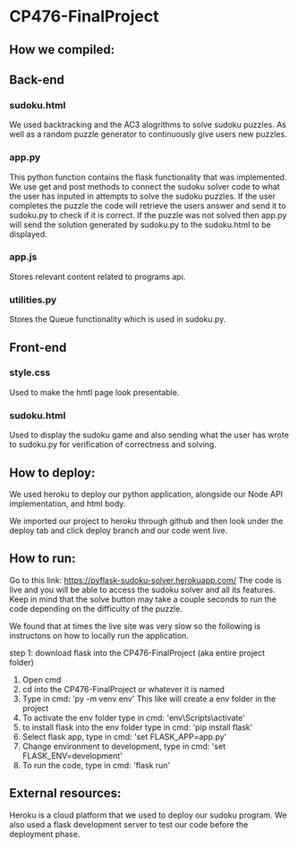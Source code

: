 # CP476-FinalProject

## How we compiled:
## Back-end

### sudoku.html
We used backtracking and the AC3 alogrithms to solve sudoku puzzles. As well as a random puzzle generator to continuously give users new puzzles.

### app.py
This python function contains the flask functionality that was implemented. We use get and post methods to connect the sudoku solver code to what the user has inputed in attempts to solve the sudoku puzzles. If the user completes the puzzle the code will retrieve the users answer and send it to sudoku.py to check if it is correct. If the puzzle was not solved then app.py will send the solution generated by sudoku.py to the sudoku.html to be displayed.

### app.js
Stores relevant content related to programs api.

### utilities.py
Stores the Queue functionality which is used in sudoku.py.

## Front-end
### style.css
Used to make the hmtl page look presentable.

### sudoku.html
Used to display the sudoku game and also sending what the user has wrote to sudoku.py for verification of correctness and solving.

## How to deploy:
We used heroku to deploy our python application, alongside our Node API implementation, and html body. 

We imported our project to heroku through github and then look under the deploy tab and click deploy branch and our code went live.

## How to run:
Go to this link: https://pyflask-sudoku-solver.herokuapp.com/
The code is live and you will be able to access the sudoku solver and all its features. Keep in mind that the solve button may take a couple seconds to run the code depending on the difficulty of the puzzle.

We found that at times the live site was very slow so the following is instructons on how to locally run the application.

step 1: download flask into the CP476-FinalProject (aka entire project folder)
1. Open cmd
2. cd into the CP476-FinalProject or whatever it is named
3. Type in cmd: 'py -m venv env' This like will create a env folder in the project
4. To activate the env folder type in cmd: 'env\Scripts\activate'
5. to install flask into the env folder type in cmd: 'pip install flask'
6. Select flask app, type in cmd: 'set FLASK_APP=app.py'
7. Change environment to development, type in cmd: 'set FLASK_ENV=development'
8. To run the code, type in cmd: 'flask run'


## External resources: 
Heroku is a cloud platform that we used to deploy our sudoku program.
We also used a flask development server to test our code before the deployment phase.
